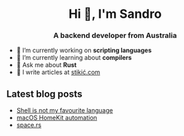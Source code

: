 <h1 align="center">Hi 👋, I'm Sandro</h1>
<h3 align="center">A backend developer from Australia</h3>

- 🔭 I’m currently working on **scripting languages**
- 🌱 I’m currently learning about **compilers**
- 💬 Ask me about **Rust**
- 📝 I write articles at [stikić.com](https://stikić.com)

## Latest blog posts

<!-- BLOG-POST-LIST:START -->
- [Shell is not my favourite language](https://stikić.com/blog/shell-is-not-my-favourite-language/)
- [macOS HomeKit automation](https://stikić.com/blog/macos-homekit-automation/)
- [space.rs](https://stikić.com/blog/space-rs/)
<!-- BLOG-POST-LIST:END -->

